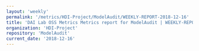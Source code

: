 ```yaml
---
layout: 'weekly'
permalink: '/metrics/HDI-Project/ModelAudit/WEEKLY-REPORT-2018-12-16'
title: 'DAI Lab OSS Metrics Metrics report for ModelAudit | WEEKLY-REPORT-2018-12-16'
organization: 'HDI-Project'
repository: 'ModelAudit'
current_date: '2018-12-16'
---
```

